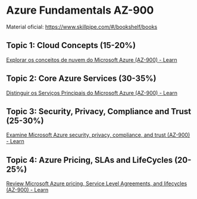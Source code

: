 # Azure Fundamentals AZ-900

Material oficial: https://www.skillpipe.com/#/bookshelf/books

## Topic 1: Cloud Concepts (15-20%)

[Explorar os conceitos de nuvem do Microsoft Azure (AZ-900) - Learn](https://docs.microsoft.com/pt-br/learn/paths/explore-microsoft-azure-cloud-concepts/)

## Topic 2: Core Azure Services (30-35%)

[Distinguir os Serviços Principais do Microsoft Azure (AZ-900) - Learn](https://docs.microsoft.com/pt-br/learn/paths/distinguish-microsoft-azure-core-services/)

## Topic 3: Security, Privacy, Compliance and Trust (25-30%)

[Examine Microsoft Azure security, privacy, compliance, and trust (AZ-900) - Learn](https://docs.microsoft.com/learn/paths/examine-microsoft-azure-security-privacy-compliance-trust/)

## Topic 4: Azure Pricing, SLAs and LifeCycles (20-25%)

[Review Microsoft Azure pricing, Service Level Agreements, and lifecycles (AZ-900) - Learn](https://docs.microsoft.com/learn/paths/review-microsoft-azure-pricing-slas-lifecycles/)
